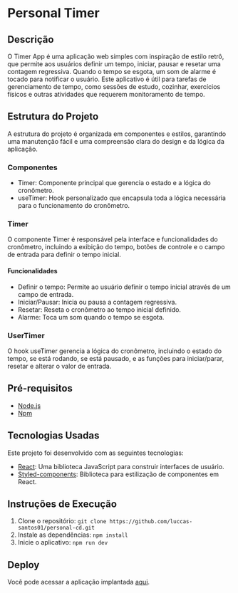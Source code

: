 # Personal Timer

## Descrição

O Timer App é uma aplicação web simples com inspiração de estilo retrô, que permite aos usuários definir um tempo, iniciar, pausar e resetar uma contagem regressiva. Quando o tempo se esgota, um som de alarme é tocado para notificar o usuário. Este aplicativo é útil para tarefas de gerenciamento de tempo, como sessões de estudo, cozinhar, exercícios físicos e outras atividades que requerem monitoramento de tempo.

## Estrutura do Projeto

A estrutura do projeto é organizada em componentes e estilos, garantindo uma manutenção fácil e uma compreensão clara do design e da lógica da aplicação.

### Componentes

- Timer: Componente principal que gerencia o estado e a lógica do cronômetro.
- useTimer: Hook personalizado que encapsula toda a lógica necessária para o funcionamento do cronômetro.

### Timer

O componente Timer é responsável pela interface e funcionalidades do cronômetro, incluindo a exibição do tempo, botões de controle e o campo de entrada para definir o tempo inicial.

#### Funcionalidades

- Definir o tempo: Permite ao usuário definir o tempo inicial através de um campo de entrada.
- Iniciar/Pausar: Inicia ou pausa a contagem regressiva.
- Resetar: Reseta o cronômetro ao tempo inicial definido.
- Alarme: Toca um som quando o tempo se esgota.

### UserTimer

O hook useTimer gerencia a lógica do cronômetro, incluindo o estado do tempo, se está rodando, se está pausado, e as funções para iniciar/parar, resetar e alterar o valor de entrada.

## Pré-requisitos

- [Node.js](https://nodejs.org/)
- [Npm](https://www.npmjs.com/)

## Tecnologias Usadas

Este projeto foi desenvolvido com as seguintes tecnologias:

- [React](https://reactjs.org/): Uma biblioteca JavaScript para construir interfaces de usuário.
- [Styled-components](https://styled-components.com/): Biblioteca para estilização de componentes em React.

## Instruções de Execução

1. Clone o repositório: `git clone https://github.com/luccas-santos01/personal-cd.git`
2. Instale as dependências: `npm install`
3. Inicie o aplicativo: `npm run dev`

## Deploy

Você pode acessar a aplicação implantada [aqui](https://luccas-santos01.github.io/personal-cd/).
